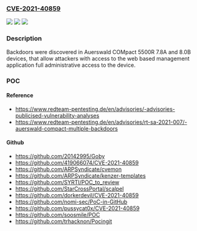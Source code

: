 ### [CVE-2021-40859](https://cve.mitre.org/cgi-bin/cvename.cgi?name=CVE-2021-40859)
![](https://img.shields.io/static/v1?label=Product&message=n%2Fa&color=blue)
![](https://img.shields.io/static/v1?label=Version&message=n%2Fa&color=blue)
![](https://img.shields.io/static/v1?label=Vulnerability&message=n%2Fa&color=brighgreen)

### Description

Backdoors were discovered in Auerswald COMpact 5500R 7.8A and 8.0B devices, that allow attackers with access to the web based management application full administrative access to the device.

### POC

#### Reference
- https://www.redteam-pentesting.de/en/advisories/-advisories-publicised-vulnerability-analyses
- https://www.redteam-pentesting.de/en/advisories/rt-sa-2021-007/-auerswald-compact-multiple-backdoors

#### Github
- https://github.com/20142995/Goby
- https://github.com/419066074/CVE-2021-40859
- https://github.com/ARPSyndicate/cvemon
- https://github.com/ARPSyndicate/kenzer-templates
- https://github.com/SYRTI/POC_to_review
- https://github.com/StarCrossPortal/scalpel
- https://github.com/dorkerdevil/CVE-2021-40859
- https://github.com/nomi-sec/PoC-in-GitHub
- https://github.com/pussycat0x/CVE-2021-40859
- https://github.com/soosmile/POC
- https://github.com/trhacknon/Pocingit


